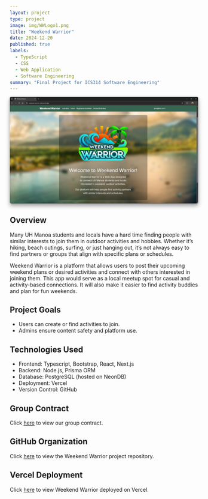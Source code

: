```yaml
---
layout: project
type: project
image: img/WWLogo1.png
title: "Weekend Warrior"
date: 2024-12-20
published: true
labels:
  - TypeScript
  - CSS
  - Web Application
  - Software Engineering
summary: "Final Project for ICS314 Software Engineering"
---
```

<div style="text-align: center;">
  <img src="../img/WWuserhome.png" width="1000px" style="box-shadow: 0px 6px 12px rgba(0, 0, 0, 0.4); border-radius: 4px;">
</div>

## Overview
Many UH Manoa students and locals have a hard time finding people with similar interests to join them in outdoor activities and hobbies. Whether it’s hiking, beach outings, surfing, or just hanging out, it’s not always easy to find partners or groups that align with specific plans or schedules.

Weekend Warrior is a platform that allows users to post their upcoming weekend plans or desired activities and connect with others interested in joining them. This app would serve as a local meetup spot for casual and activity-based connections. It will also make it easier to find activity buddies and plan for fun weekends.

## Project Goals

- Users can create or find activities to join.
- Admins ensure content safety and platform use.

## Technologies Used
- Frontend: Typescript, Bootstrap, React, Next.js
- Backend: Node.js, Prisma ORM
- Database: PostgreSQL (hosted on NeonDB)
- Deployment: Vercel
- Version Control: GitHub 

## Group Contract
Click <a href="https://docs.google.com/document/d/11WCz0wKi_EQwpVjwTQwwox7MkSHgHivBXGg_-en4Drg/edit?usp=sharing">here</a> to view our group contract.

## GitHub Organization 
Click <a href="https://github.com/weekend-warrior-uhm">here</a> to view the Weekend Warrior project repository.

## Vercel Deployment 
Click <a href="https://weekend-warrior-code-sigma.vercel.app">here</a> to view Weekend Warrior deployed on Vercel.
